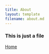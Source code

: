 ```yaml
---
title: About
layout: template
filename: about.md
--- 
```


### This is just a file

[Home](README.md)
